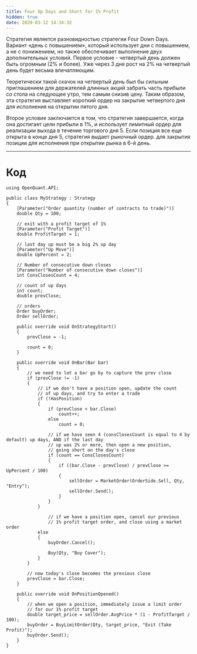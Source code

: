 ```yaml
---
title: Four Up Days and Short for 1% Profit
hidden: true
date: 2020-03-12 14:34:32
---
```

Cтратегия является разновидностью стратегии Four Down Days. 
Вариант «день с повышением», который использует дни с повышением, а не с понижением, но также обеспечивает выполнение двух дополнительных условий.
Первое условие - четвертый день должен быть огромным (2% и более). Уже через 3 дня рост на 2% на четвертый день будет весьма впечатляющим.

Теоретически такой скачок на четвертый день был бы сильным приглашением для держателей длинных акций забрать часть прибыли со стола на следующее утро, 
тем самым снизив цену. Таким образом, эта стратегия выставляет короткий ордер на закрытие четвертого дня для исполнения на открытии пятого дня.

Второе условие заключается в том, что стратегия завершается, когда она достигает цели прибыли в 1%, и использует лимитный ордер для реализации выхода в течение торгового дня 5.
Если позиция все еще открыта в конце дня 5, стратегия выдает рыночный ордер. для закрытия позиции для исполнения при открытии рынка в 6-й день.

---

# Код

```
using OpenQuant.API;

public class MyStrategy : Strategy
{
	[Parameter("Order quantity (number of contracts to trade)")]
	double Qty = 100;
	
	// exit with a profit target of 1%
	[Parameter("Profit Target")]
	double ProfitTarget = 1;
	
	// last day up must be a big 2% up day
	[Parameter("Up Move")]
	double UpPercent = 2;
	
	// Number of consecutive down closes
	[Parameter("Number of consecutive down closes")]
	int ConsClosesCount = 4;
	
	// count of up days
	int count;
	double prevClose;

	// orders
	Order buyOrder;
	Order sellOrder;
	
	public override void OnStrategyStart()
	{
		prevClose = -1;

		count = 0;
	}

	public override void OnBar(Bar bar)
	{
		// we need to let a bar go by to capture the prev close
		if (prevClose != -1)
		{
			// if we don't have a position open, update the count
			// of up days, and try to enter a trade
			if (!HasPosition)
			{
				if (prevClose < bar.Close)
					count++;
				else
					count = 0;

				// if we have seen 4 (consClosesCount is equal to 4 by default) up days, AND if the last day 
				// up was 2% or more, then open a new position, 
				// going short on the day's close
				if (count == ConsClosesCount)
				{
					if ((bar.Close - prevClose) / prevClose >= UpPercent / 100)
					{
						sellOrder = MarketOrder(OrderSide.Sell, Qty, "Entry");						
						sellOrder.Send();
					}
				}
			}

				// if we have a position open, cancel our previous 
				// 1% profit target order, and close using a market order
			else
			{
				buyOrder.Cancel();

				Buy(Qty, "Buy Cover");				
			}
		}

		// now today's close becomes the previous close
		prevClose = bar.Close;
	}

	public override void OnPositionOpened()
	{
		// when we open a position, immediately issue a limit order 
		// for our 1% profit target
		double target_price = sellOrder.AvgPrice * (1 - ProfitTarget / 100);
		buyOrder = BuyLimitOrder(Qty, target_price, "Exit (Take Profit)");
		buyOrder.Send();
	}
}

```
